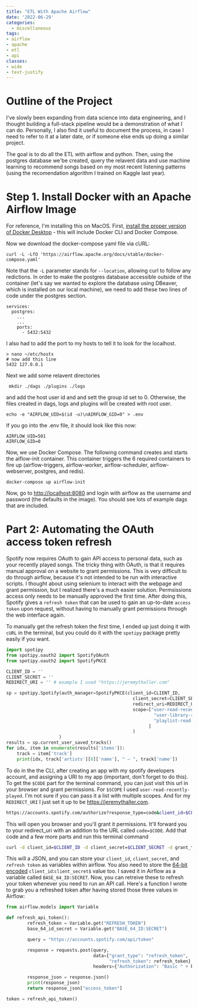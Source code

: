 ```yaml
---
title: "ETL With Apache Airflow"
date: '2022-06-29'
categories:
  - miscellaneous
tags: 
- airflow
- apache
- etl
- api
classes: 
- wide
- text-justify
---
```


# Outline of the Project

I've slowly been expanding from data science into data engineering, and I thought building a full-stack pipeline would be a demonstration of what I can do. Personally, I also find it useful to document the process, in case I need to refer to it at a later date, or if someone else ends up doing a similar project.

The goal is to do all the ETL with airflow and python. Then, using the postgres database we'be created, query the relavent data and use machine learning to recommend songs based on my most recent listening patterns (using the recomendation algorithm I trained on Kaggle last year).

# Step 1. Install Docker with an Apache Airflow Image
For reference, I'm installing this on MacOS. First, [install the proper version of Docker Desktop](https://docs.docker.com/desktop/mac/install/) - this will include Docker CLI and Docker Compose.

Now we download the docker-compose yaml file via cURL:

```
curl -L -LfO 'https://airflow.apache.org/docs/stable/docker-compose.yaml'
 ```

Note that the `-L` parameter stands for `--location`, allowing curl to follow any redictions. In order to make the postgres database accessible outside of the container (let's say we wanted to explore the database using DBeaver, which is installed on our local machine), we need to add these two lines of code under the postgres section.

```
services:
  postgres:
    ...
    ...
    ports:
      - 5432:5432
```

I also had to add the port to my hosts to tell it to look for the localhost.

```
> nano ~/etc/hosts
# now add this line
5432 127.0.0.1
```

Next we add some relavent directories

```
 mkdir ./dags ./plugins ./logs
 ```
 and add the host user id and and sett the group id set to 0. Otherwise, the files created in dags, logs and plugins will be created with root user.
 ```
 echo -e "AIRFLOW_UID=$(id -u)\nAIRFLOW_GID=0" > .env
 ```

 If you go into the .env file, it should look like this now:
 ```
AIRFLOW_UID=501
AIRFLOW_GID=0
 ```

Now, we use Docker Compose. The following command creates and starts the aiflow-init container. This container triggers the 6 required containers to fire up (airflow-triggers, airflow-worker, airflow-scheduler, airflow-webserver, postgres, and redis).
```
docker-compose up airflow-init
```

Now, go to [http://localhost:8080](http://localhost:8080) and login with airflow as the username and password (the defaults in the image). You should see lots of example dags that are included.

# Part 2: Automating the OAuth access token refresh
Spotify now requires OAuth to gain API access to personal data, such as your recently played songs. The tricky thing with OAuth, is that it requires manual approval on a website to grant permissions. This is very difficult to do through airflow, because it's not intended to be run with interactive scripts. I thought about using selenium to interact with the webpage and grant permission, but I realized there's a much easier solution. Permsissions access only needs to be manually approved the first time. After doing this, Spotify gives a `refresh token` that can be used to gain an up-to-date `access token` upon request, without having to manually grant permissions through the web interface again.

To manually get the refresh token the first time, I ended up just doing it with `cURL` in the terminal, but you could do it with the `spotipy` package pretty easily if you want. 

```python
import spotipy
from spotipy.oauth2 import SpotifyOAuth
from spotipy.oauth2 import SpotifyPKCE

CLIENT_ID = ''
CLIENT_SECRET = ''
REDIRECT_URI = '' # example I used "https://jeremythaller.com"

sp = spotipy.Spotify(auth_manager=SpotifyPKCE(client_id=CLIENT_ID,
                                                client_secret=CLIENT_SECRET,
                                                redirect_uri=REDIRECT_URI,
                                                scope=["user-read-recently-played",
                                                        "user-library-read",
                                                        "playlist-read-private"
                                                      ]
                                                )
                    )
results = sp.current_user_saved_tracks()
for idx, item in enumerate(results['items']):
    track = item['track']
    print(idx, track['artists'][0]['name'], " – ", track['name'])
```

To do in the the CLI, after creating an app with my spotify developers account, and assigning a URI to my app (important, don't forget to do this). To get the `$CODE` part for the terminal command, you can just visit this url in your browser and grant permissions. For `$SCOPE` I used `user-read-recently-played`. I'm not sure if you can pass it a list with multiple scopes. And for my `REDIRECT_URI` I just set it up to be https://jeremythaller.com.

```bash
https://accounts.spotify.com/authorize?response_type=code&client_id=$CLIENT_ID&scope=$SCOPE&redirect_uri=$REDIRECT_URI
```

This will open you browser and you'll grant it permissions. It'll forward you to your redirect_uri with an addition to the URL called `code=$CODE`. Add that code and a few more parts and run this terminal command
```bash
curl -d client_id=$CLIENT_ID -d client_secret=$CLIENT_SECRET -d grant_type=authorization_code -d code=$CODE -d redirect_uri=$REDIRECT_URI  https://accounts.spotify.com/api/token
```
This will a JSON, and you can store your `client_id`, `client_secret`, and `refresh token` as variables within airflow. You also need to store the [64-bit encoded](https://www.base64encode.org/) `client_id`:`client_secret$` value too. I saved it in Airflow as a variable called `BASE_64_ID:SECRET`. Now, you can retreive these to refresh your token whenever you need to run an API call. Here's a function I wrote to grab you a refreshed token after having stored those three values in Airflow: 

```python
from airflow.models import Variable

def refresh_api_token():
        refresh_token = Variable.get("REFRESH_TOKEN")
        base_64_id_secret = Variable.get("BASE_64_ID:SECRET")

        query = "https://accounts.spotify.com/api/token"

        response = requests.post(query,
                                 data={"grant_type": "refresh_token",
                                       "refresh_token": refresh_token},
                                 headers={"Authorization": "Basic " + base_64_id_secret})

        response_json = response.json()
        print(response_json)
        return response_json["access_token"]

token = refresh_api_token()
```





<!-- ## Miscellaneous notes for later
to do api calls
docker ps
curl -X GET --user "airflow:airflow" "http://localhost:8080/api/v1/dags"
```

To enter the bash of the python installation within docker being used for the dags
```
docker exec -ti d0a7f75e6335 bash
```
This might be useful to `pip install` something -->
<!-- 




<!-- https://benwiz.com/blog/create-spotify-refresh-token/ -->

<!-- https://github.com/EuanMorgan/SpotifyDiscoverWeeklyRescuer/blob/master/secrets.py -->
